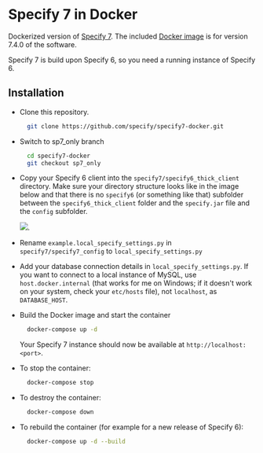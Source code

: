 # Specify 7 in Docker

Dockerized version of [Specify 7](https://github.com/specify/specify7). The included
[Docker image](https://github.com/specify/specify7-docker/blob/master/specify7/Dockerfile)
is for version 7.4.0 of the software.

Specify 7 is build upon Specify 6, so you need a running instance of Specify 6.

## Installation

- Clone this repository.
  ```bash
    git clone https://github.com/specify/specify7-docker.git
  ```

- Switch to sp7_only branch
  ```bash
    cd specify7-docker
    git checkout sp7_only
  ```

- Copy your Specify 6 client into the `specify7/specify6_thick_client` directory.
Make sure your directory structure looks like in the image below and that there
is no `specify6` (or something like that) subfolder between the
`specify6_thick_client` folder and the `specify.jar` file and the `config`
subfolder.

  ![](./screenshot-specify6-thick-client-directory-structure.png).

- Rename `example.local_specify_settings.py` in `specify7/specify7_config` to
  `local_specify_settings.py`

- Add your database connection details in `local_specify_settings.py`. If you
  want to connect to a local instance of MySQL, use `host.docker.internal` (that
  works for me on Windows; if it doesn't work on your system, check your
  `etc/hosts` file), not `localhost`, as `DATABASE_HOST`.

- Build the Docker image and start the container
  ```bash
    docker-compose up -d
  ```
  Your Specify 7 instance should now be available at `http://localhost:<port>`.

- To stop the container:
  ```bash
    docker-compose stop
  ```
- To destroy the container:
  ```bash
    docker-compose down
  ```
- To rebuild the container (for example for a new release of Specify 6):
  ```bash
    docker-compose up -d --build
  ```



